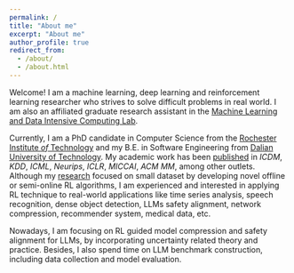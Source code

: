 ```yaml
---
permalink: /
title: "About me"
excerpt: "About me"
author_profile: true
redirect_from: 
  - /about/
  - /about.html
---
```


Welcome! I am a machine learning, deep learning and reinforcement learning researcher who strives to solve difficult problems in real world. I am also an affiliated
graduate research assistant in the [Machine Learning and Data Intensive Computing Lab](https://www.rit.edu/mining/).

Currently, I am a PhD candidate in Computer Science from the [Rochester Institute *of* Technology](https://www.rit.edu/) and my B.E. in Software Engineering from [Dalian University of Technology](https://en.dlut.edu.cn/).
My academic work has been [published](publications) in
*ICDM*, *KDD*, *ICML*, *Neurips*, *ICLR*, *MICCAI*, *ACM MM*, among other outlets. Although my [research](research) focused on small dataset by developing novel offline or semi-online RL algorithms, I am experienced and interested in applying RL
technique to real-world applications like time series analysis, speech recognition, dense object detection, LLMs safety alignment, network compression, recommender system, medical data, etc. 

Nowadays, I am focusing on RL guided model compression and safety alignment for LLMs, by incorporating uncertainty related theory and practice. Besides, I also spend time on LLM benchmark construction, including data collection and model evaluation.

[//]: # (I have [teaching]&#40;teaching&#41; experience)

[//]: # (in both quantitative methodology and international relations, and am a certified)
